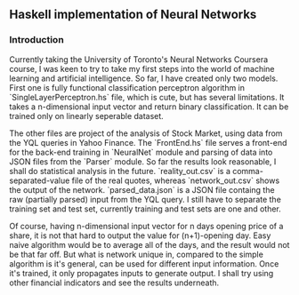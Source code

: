 <h2>Haskell implementation of Neural Networks</h2>
<h3>Introduction</h3>
<p>Currently taking the University of Toronto's Neural Networks Coursera course, I was keen to try to take my first steps into the world
of machine learning and artificial intelligence. So far, I have created only two models. First one is fully functional classification 
perceptron algorithm in `SingleLayerPerceptron.hs` file, which is cute, but has several limitations. It takes a n-dimensional input vector and return binary classification.
It can be trained only on linearly seperable dataset.</p>
<p>The other files are project of the analysis of Stock Market, using data from the YQL queries in Yahoo Finance. The `FrontEnd.hs` file 
serves a front-end for the back-end training in `NeuralNet` module and parsing of data into JSON files from the `Parser` module. So far the results 
look reasonable, I shall do statistical analysis in the future. `reality_out.csv` is a comma-separated-value file of the real quotes, whereas 
`network_out.csv` shows the output of the network. `parsed_data.json` is a JSON file containg the raw (partially parsed) input from the YQL query.
I still have to separate the training set and test set, currently training and test sets are one and other.</p>
<p>Of course, having n-dimensional input vector for n days opening price of a share, it is not that hard to output the value for (n+1)-opening day. 
Easy naive algorithm would be to average all of the days, and the result would not be that far off. But what is network unique in, compared to the 
simple algorithm is it's general, can be used for different input information. Once it's trained, it only propagates inputs to generate output. 
I shall try using other financial indicators and see the results underneath.</p>
